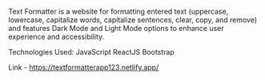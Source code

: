 Text Formatter is a website for formatting entered text (uppercase, lowercase, capitalize words, capitalize sentences, clear, copy, and remove) and features Dark Mode and Light Mode options to enhance user experience and accessibility.

Technologies Used:
JavaScript
ReactJS
Bootstrap

Link - https://textformatterapp123.netlify.app/
